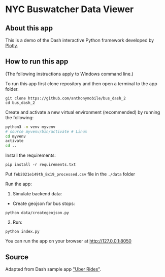 # NYC Buswatcher Data Viewer

## About this app

This is a demo of the Dash interactive Python framework developed by [Plotly](https://plot.ly/).

## How to run this app

(The following instructions apply to Windows command line.)

To run this app first clone repository and then open a terminal to the app folder.

```
git clone https://github.com/anthonymobile/bus_dash_2
cd bus_dash_2
```

Create and activate a new virtual environment (recommended) by running
the following:


```bash
python3 -m venv myvenv
# source myvenv/bin/activate # Linux
cd myvenv
activate
cd ..
```

Install the requirements:

```
pip install -r requirements.txt
```

<!-- Put `feb2021e149th.csv` file in the data folder -->
Put `feb2021e149th_Bx19_processed.csv` file in the `./data` folder

<!-- Set environement variable:  
Windows:
```
set MAPBOX_API_KEY=<your map box access token>
```
Linux:
```
export MAPBOX_API_KEY=<your map box access token>
``` -->

Run the app:
1. Simulate backend data:
- Create geojson for bus stops:
```
python data/creategeojson.py
```
2. Run:
```
python index.py
```
You can run the app on your browser at http://127.0.0.1:8050




## Source

Adapted from Dash sample app ["Uber Rides"](https://github.com/plotly/dash-sample-apps/tree/master/apps/dash-uber-rides-demo).